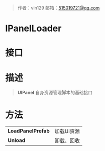 >作者：vin129     邮箱：515019721@qq.com

# IPanelLoader

# 接口

# 描述

> **UIPanel** 自身资源管理脚本的基础接口

# 方法

|                     |            |
| ------------------- | ---------- |
| **LoadPanelPrefab** | 加载UI资源 |
| **Unload**          | 卸载、回收 |

